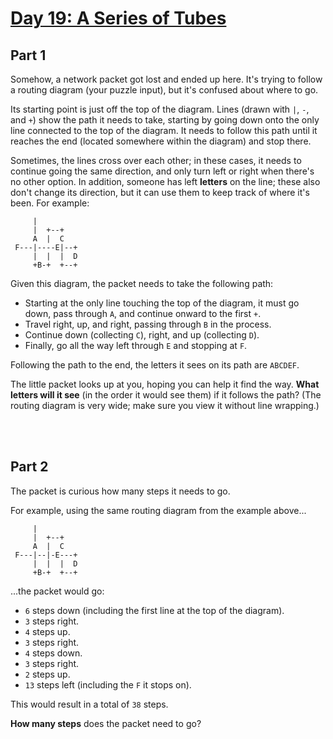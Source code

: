 # [Day 19: A Series of Tubes](https://adventofcode.com/2017/day/19)


## Part 1


Somehow, a network packet got lost and ended up here. It's trying to follow a routing diagram (your puzzle input), but it's confused about where to go.


Its starting point is just off the top of the diagram. Lines (drawn with `|`, `-`, and `+`) show the path it needs to take, starting by going down onto the only line connected to the top of the diagram. It needs to follow this path until it reaches the end (located somewhere within the diagram) and stop there.


Sometimes, the lines cross over each other; in these cases, it needs to continue going the same direction, and only turn left or right when there's no other option. In addition, someone has left **letters** on the line; these also don't change its direction, but it can use them to keep track of where it's been. For example:

```
     |
     |  +--+
     A  |  C
 F---|----E|--+
     |  |  |  D
     +B-+  +--+
```

Given this diagram, the packet needs to take the following path:

- Starting at the only line touching the top of the diagram, it must go down, pass through `A`, and continue onward to the first `+`.
- Travel right, up, and right, passing through `B` in the process.
- Continue down (collecting `C`), right, and up (collecting `D`).
- Finally, go all the way left through `E` and stopping at `F`.

Following the path to the end, the letters it sees on its path are `ABCDEF`.


The little packet looks up at you, hoping you can help it find the way. **What letters will it see** (in the order it would see them) if it follows the path? (The routing diagram is very wide; make sure you view it without line wrapping.)


<br></br>
## Part 2


The packet is curious how many steps it needs to go.


For example, using the same routing diagram from the example above...

```
     |
     |  +--+
     A  |  C
 F---|--|-E---+
     |  |  |  D
     +B-+  +--+
```

...the packet would go:

- `6` steps down (including the first line at the top of the diagram).
- `3` steps right.
- `4` steps up.
- `3` steps right.
- `4` steps down.
- `3` steps right.
- `2` steps up.
- `13` steps left (including the `F` it stops on).

This would result in a total of `38` steps.

**How many steps** does the packet need to go?
